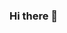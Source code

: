 ### Hi there 👋

<!--
**chinmay2505/chinmay2505** is a ✨ _special_ ✨ repository because its `README.md` (this file) appears on your GitHub profile.

Here are some ideas to get you started:

- 🔭 I’m currently working on making mobile apps using Flutter
- 🌱 I’m currently learning Dart 2.9
- 👯 I’m looking to collaborate on Flutter open soure projects
- 💬 Ask me about Flutter and Dart
- 📫 How to reach me: mourya.chinmay@gmail.com, Twitter: @MouryaChinmay
- 😄 Pronouns: Chinmay
-->
